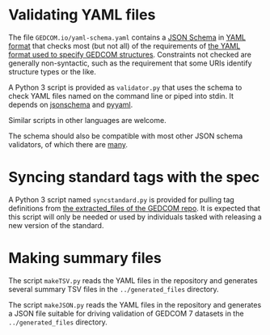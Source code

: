 # Validating YAML files

The file `GEDCOM.io/yaml-schema.yaml` contains a [JSON Schema](https://json-schema.org/) in [YAML format](https://yaml.org/) that checks most (but not all) of the requirements of [the YAML format used to specify GEDCOM structures](https://gedcom.io/terms/format).
Constraints not checked are generally non-syntactic, such as the requirement that some URIs identify structure types or the like.

A Python 3 script is provided as `validator.py` that uses the schema to check YAML files named on the command line or piped into stdin.
It depends on [jsonschema](https://pypi.org/project/jsonschema/) and [pyyaml](https://pypi.org/project/PyYAML/).

Similar scripts in other languages are welcome.

The schema should also be compatible with most other JSON schema validators, of which there are [many](https://json-schema.org/implementations.html).

# Syncing standard tags with the spec

A Python 3 script named `syncstandard.py` is provided for pulling tag definitions from [the extracted_files of the GEDCOM repo](https://github.com/FamilySearch/GEDCOM/tree/main/extracted-files/tags).
It is expected that this script will only be needed or used by individuals tasked with releasing a new version of the standard.

# Making summary files

The script `makeTSV.py` reads the YAML files in the repository
and generates several summary TSV files in the `../generated_files` directory.

The script `makeJSON.py` reads the YAML files in the repository
and generates a JSON file suitable for driving validation of GEDCOM 7 datasets in the `../generated_files` directory.
